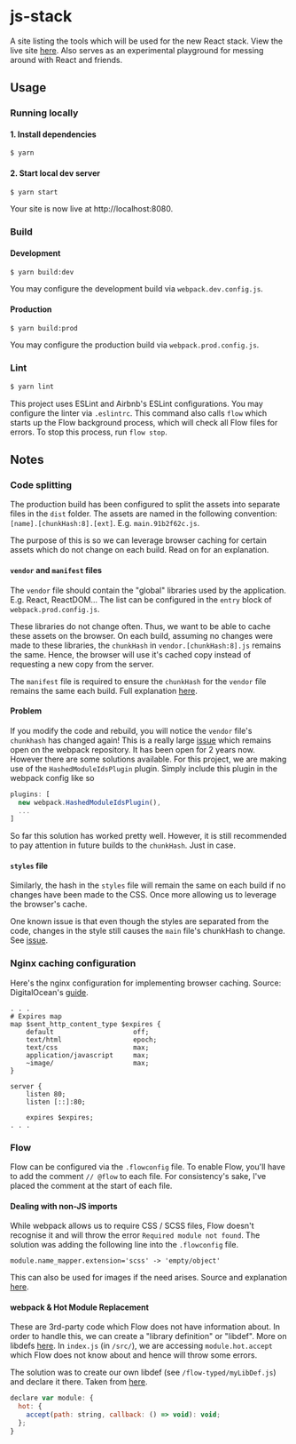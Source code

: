 # js-stack
A site listing the tools which will be used for the new React stack. View the live site [here](https://github.com/chesterhow/js-stack). Also serves as an experimental playground for messing around with React and friends.

## Usage
### Running locally
#### 1. Install dependencies
```sh
$ yarn
```

#### 2. Start local dev server
```sh
$ yarn start
```
Your site is now live at http://localhost:8080.

### Build
#### Development
```sh
$ yarn build:dev
```
You may configure the development build via `webpack.dev.config.js`.

#### Production
```sh
$ yarn build:prod
```
You may configure the production build via `webpack.prod.config.js`.

### Lint
```sh
$ yarn lint
```
This project uses ESLint and Airbnb's ESLint configurations. You may configure the linter via `.eslintrc`. This command also calls `flow` which starts up the Flow background process, which will check all Flow files for errors. To stop this process, run `flow stop`.

## Notes
### Code splitting
The production build has been configured to split the assets into separate files in the `dist` folder. The assets are named in the following convention: `[name].[chunkHash:8].[ext]`. E.g. `main.91b2f62c.js`.

The purpose of this is so we can leverage browser caching for certain assets which do not change on each build. Read on for an explanation.

#### `vendor` and `manifest` files
The `vendor` file should contain the "global" libraries used by the application. E.g. React, ReactDOM... The list can be configured in the `entry` block of `webpack.prod.config.js`.

These libraries do not change often. Thus, we want to be able to cache these assets on the browser. On each build, assuming no changes were made to these libraries, the `chunkHash` in `vendor.[chunkHash:8].js` remains the same. Hence, the browser will use it's cached copy instead of requesting a new copy from the server.

The `manifest` file is required to ensure the `chunkHash` for the `vendor` file remains the same each build. Full explanation [here](https://webpack.js.org/guides/code-splitting-libraries/#manifest-file).

#### Problem
If you modify the code and rebuild, you will notice the `vendor` file's `chunkhash` has changed again! This is a really large [issue](https://github.com/webpack/webpack/issues/1315) which remains open on the webpack repository. It has been open for 2 years now. However there are some solutions available. For this project, we are making use of the `HashedModuleIdsPlugin` plugin. Simply include this plugin in the webpack config like so

```js
plugins: [
  new webpack.HashedModuleIdsPlugin(),
  ...
]
```

So far this solution has worked pretty well. However, it is still recommended to pay attention in future builds to the `chunkHash`. Just in case.

#### `styles` file
Similarly, the hash in the `styles` file will remain the same on each build if no changes have been made to the CSS. Once more allowing us to leverage the browser's cache.

One known issue is that even though the styles are separated from the code, changes in the style still causes the `main` file's chunkHash to change. See [issue](https://github.com/webpack/webpack/issues/672).

### Nginx caching configuration
Here's the nginx configuration for implementing browser caching. Source: DigitalOcean's [guide](https://www.digitalocean.com/community/tutorials/how-to-implement-browser-caching-with-nginx-s-header-module-on-centos-7).

```nginx
. . .
# Expires map
map $sent_http_content_type $expires {
    default                    off;
    text/html                  epoch;
    text/css                   max;
    application/javascript     max;
    ~image/                    max;
}

server {
    listen 80;
    listen [::]:80;

    expires $expires;
. . .
```

### Flow
Flow can be configured via the `.flowconfig` file. To enable Flow, you'll have to add the comment `// @flow` to each file. For consistency's sake, I've placed the comment at the start of each file.

#### Dealing with non-JS imports
While webpack allows us to require CSS / SCSS files, Flow doesn't recognise it and will throw the error `Required module not found`. The solution was adding the following line into the `.flowconfig` file.

```
module.name_mapper.extension='scss' -> 'empty/object'
```

This can also be used for images if the need arises. Source and explanation [here](https://gist.github.com/lambdahands/d19e0da96285b749f0ef).

#### webpack & Hot Module Replacement
These are 3rd-party code which Flow does not have information about. In order to handle this, we can create a "library definition" or "libdef". More on libdefs [here](https://flow.org/en/docs/libdefs/). In `index.js` (in `/src/`), we are accessing `module.hot.accept` which Flow does not know about and hence will throw some errors.

The solution was to create our own libdef (see `/flow-typed/myLibDef.js`) and declare it there. Taken from [here](https://github.com/flowtype/flow-typed/issues/165).

```js
declare var module: {
  hot: {
    accept(path: string, callback: () => void): void;
  };
}
```

